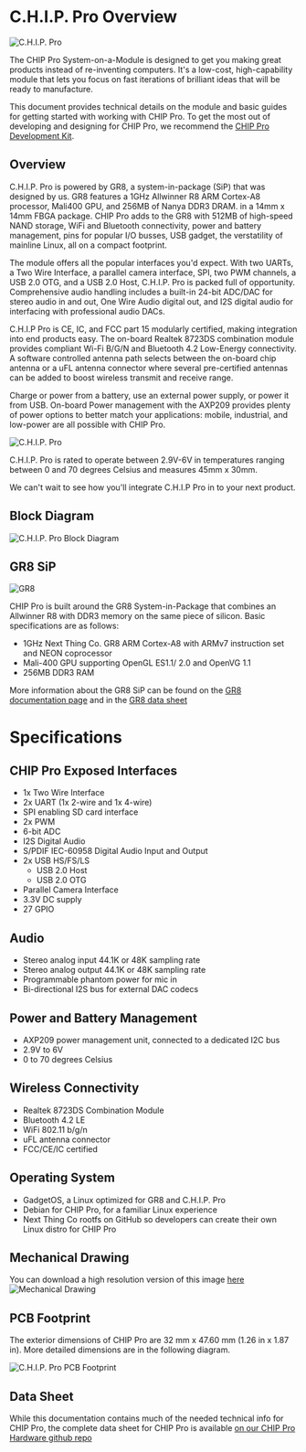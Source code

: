 # C.H.I.P. Pro Overview

![C.H.I.P. Pro](images/CHIP-Pro-Side-ISO.png)

The CHIP Pro System-on-a-Module is designed to get you making great products instead of re-inventing computers. It's a low-cost, high-capability module that lets you focus on fast iterations of brilliant ideas that will be ready to manufacture.

This document provides technical details on the module and basic guides for getting started with working with CHIP Pro. To get the most out of developing and designing for CHIP Pro, we recommend the [CHIP Pro Development Kit](http://docs.getchip.com/chipprodevkit.html).

## Overview

C.H.I.P. Pro is powered by GR8, a system-in-package (SiP) that was designed by us. GR8 features a 1GHz Allwinner R8 ARM Cortex-A8 processor, Mali400 GPU, and 256MB of Nanya DDR3 DRAM. in a 14mm x 14mm FBGA package. CHIP Pro adds to the GR8 with 512MB of high-speed NAND storage, WiFi and Bluetooth connectivity, power and battery management, pins for popular I/O busses, USB gadget, the verstatility of mainline Linux, all on a compact footprint.

The module offers all the popular interfaces you'd expect. With two UARTs, a Two Wire Interface, a parallel camera interface, SPI, two PWM channels, a USB 2.0 OTG, and a USB 2.0 Host, C.H.I.P. Pro is packed full of opportunity. Comprehensive audio handling includes a built-in 24-bit ADC/DAC for stereo audio in and out, One Wire Audio digital out, and I2S digital audio for interfacing with professional audio DACs.

C.H.I.P Pro is CE, IC, and FCC part 15 modularly certified, making integration into end products easy. The on-board Realtek 8723DS combination module provides compliant Wi-Fi B/G/N and Bluetooth 4.2 Low-Energy connectivity. A software controlled antenna path selects between the on-board chip antenna or a uFL antenna connector where several pre-certified antennas can be added to boost wireless transmit and receive range. 

Charge or power from a battery, use an external power supply, or power it from USB. On-board Power management with the AXP209 provides plenty of power options to better match your applications: mobile, industrial, and low-power are all possible with CHIP Pro. 

![C.H.I.P. Pro](images/CHIP-Pro-Side-Crop.png)

C.H.I.P. Pro is rated to operate between 2.9V-6V in temperatures ranging between 0 and 70 degrees Celsius and measures 45mm x 30mm.

We can't wait to see how you'll integrate C.H.I.P Pro in to your next product.

## Block Diagram

![C.H.I.P. Pro Block Diagram](images/CHIP-Pro-Block-Diagram.png)

## GR8 SiP

![GR8](images/CHIP-Pro-Exploded-View.png)

CHIP Pro is built around the GR8 System-in-Package that combines an Allwinner R8 with DDR3 memory on the same piece of silicon. Basic specifications are as follows:
 
* 1GHz Next Thing Co. GR8 ARM Cortex-A8 with ARMv7 instruction set and NEON coprocessor
* Mali-400 GPU supporting OpenGL ES1.1/ 2.0 and OpenVG 1.1
* 256MB DDR3 RAM

More information about the GR8 SiP can be found on the [GR8 documentation page](http://docs.getchip.com/GR8.html) and in the [GR8 data sheet](https://github.com/NextThingCo/CHIP_Pro-Hardware/raw/master/Datasheets/GR8_Datasheet_v1.0.pdf)

# Specifications

## CHIP Pro Exposed Interfaces

* 1x Two Wire Interface
* 2x UART (1x 2-wire and 1x 4-wire)
* SPI enabling SD card interface 
* 2x PWM
* 6-bit ADC
* I2S Digital Audio
* S/PDIF IEC-60958 Digital Audio Input and Output 
* 2x USB HS/FS/LS
	* USB 2.0 Host
	* USB 2.0 OTG
* Parallel Camera Interface 
* 3.3V DC supply
* 27 GPIO

## Audio

* Stereo analog input 44.1K or 48K sampling rate
* Stereo analog output 44.1K or 48K sampling rate
* Programmable phantom power for mic in
* Bi-directional I2S bus for external DAC codecs

## Power and Battery Management

* AXP209 power management unit, connected to a dedicated I2C bus
* 2.9V to 6V
* 0 to 70 degrees Celsius 

## Wireless Connectivity

* Realtek 8723DS Combination Module
* Bluetooth 4.2 LE
* WiFi 802.11 b/g/n
* uFL antenna connector
* FCC/CE/IC certified

## Operating System

* GadgetOS, a Linux optimized for GR8 and C.H.I.P. Pro
* Debian for CHIP Pro, for a familiar Linux experience
* Next Thing Co rootfs on GitHub so developers can create their own Linux distro for CHIP Pro


## Mechanical Drawing

You can download a high resolution version of this image [here](CHIP-Pro-PCB.png)
![Mechanical Drawing](images/CHIP-Pro-PCB_sm.png)

## PCB Footprint

The exterior dimensions of CHIP Pro are 32 mm x 47.60 mm (1.26 in x 1.87 in). More detailed dimensions are in the following diagram.

![C.H.I.P. Pro PCB Footprint](images/CHIP-Pro-Footprint.png)

## Data Sheet

While this documentation contains much of the needed technical info for CHIP Pro, the complete data sheet for CHIP Pro is available [on our CHIP Pro Hardware github repo](https://github.com/NextThingCo/CHIP_Pro-Hardware/raw/master/Datasheets/CHIP_PRO_Datasheet_v1.0.pdf)